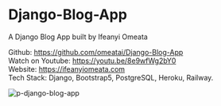 # Django-Blog-App

A Django Blog App built by Ifeanyi Omeata <br>

Github: https://github.com/omeatai/Django-Blog-App <br>
Watch on Youtube: https://youtu.be/8e9wfWg2bY0 <br>
Website: https://ifeanyiomeata.com <br>
Tech Stack: Django, Bootstrap5, PostgreSQL, Heroku, Railway. <br>

![p-django-blog-app](https://user-images.githubusercontent.com/32337103/217327974-166ceeb5-9579-41f7-9553-eb95219d000a.jpeg)

